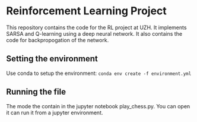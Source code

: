 # Reinforcement Learning Project

This repository contains the code for the RL project at UZH. It implements SARSA and Q-learning using a deep neural network. It also contains the code for backpropogation of the network. 

## Setting the environment

Use conda to setup the environment: `conda env create -f environment.yml`

## Running the file

The mode the contain in the jupyter notebook play_chess.py. You can open it can run it from a jupyter environment. 

